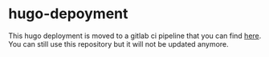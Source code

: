 # hugo-depoyment

This hugo deployment is moved to a gitlab ci pipeline that you can find [here](https://github.com/theintegrative/theintegrative.net). You can still use this repository but it will not be updated anymore.
